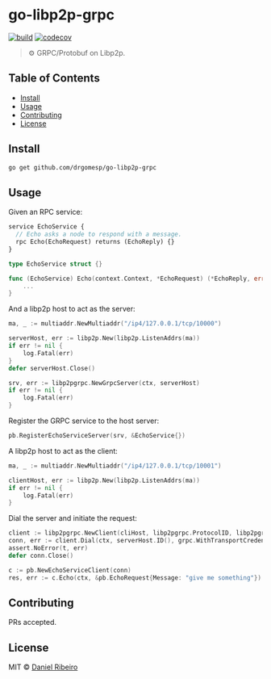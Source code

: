 # go-libp2p-grpc

[![build](https://github.com/drgomesp/go-libp2p-grpc/actions/workflows/go-test.yml/badge.svg?style=squared)](https://github.com/drgomesp/go-libp2p-grpc/actions)
[![codecov](https://codecov.io/gh/drgomesp/go-libp2p-grpc/branch/main/graph/badge.svg?token=BRMFJRJV2X)](https://codecov.io/gh/drgomesp/go-libp2p-grpc)

> ⚙ GRPC/Protobuf on Libp2p.

## Table of Contents

- [Install](#install)
- [Usage](#usage)
- [Contributing](#contributing)
- [License](#license)

## Install

```bash
go get github.com/drgomesp/go-libp2p-grpc
```

## Usage

Given an RPC service:

```proto
service EchoService {
  // Echo asks a node to respond with a message.
  rpc Echo(EchoRequest) returns (EchoReply) {}
}
```

```go
type EchoService struct {}

func (EchoService) Echo(context.Context, *EchoRequest) (*EchoReply, error) {
	...
}
```

And a libp2p host to act as the server:

```go
ma, _ := multiaddr.NewMultiaddr("/ip4/127.0.0.1/tcp/10000")

serverHost, err := libp2p.New(libp2p.ListenAddrs(ma))
if err != nil {
    log.Fatal(err)
}
defer serverHost.Close()

srv, err := libp2pgrpc.NewGrpcServer(ctx, serverHost)
if err != nil {
    log.Fatal(err)
}
```

Register the GRPC service to the host server:
```go
pb.RegisterEchoServiceServer(srv, &EchoService{})
```

A libp2p host to act as the client:
```go
ma, _ := multiaddr.NewMultiaddr("/ip4/127.0.0.1/tcp/10001")

clientHost, err := libp2p.New(libp2p.ListenAddrs(ma))
if err != nil {
    log.Fatal(err)
}
```

Dial the server and initiate the request:

```go
client := libp2pgrpc.NewClient(cliHost, libp2pgrpc.ProtocolID, libp2pgrpc.WithServer(srv))
conn, err := client.Dial(ctx, serverHost.ID(), grpc.WithTransportCredentials(insecure.NewCredentials()))
assert.NoError(t, err)
defer conn.Close()

c := pb.NewEchoServiceClient(conn)
res, err := c.Echo(ctx, &pb.EchoRequest{Message: "give me something"})
```

## Contributing

PRs accepted.

## License

MIT © [Daniel Ribeiro](https://github.com/drgomesp)

